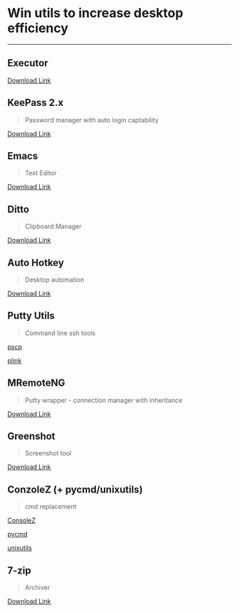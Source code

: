 # Win utils to increase desktop efficiency #

-------------------------------------------------------------------------------

## Executor ##
[Download Link](http://executor.dk/)

## KeePass 2.x ##
>Password manager with auto login captability

[Download Link](http://keepass.info/download.html)

## Emacs ##
>Text Editor

[Download Link](http://ftp.gnu.org/gnu/emacs/windows/)

## Ditto ##
>Clipboard Manager

[Download Link](http://ditto-cp.sourceforge.net/)

## Auto Hotkey ##
>Desktop automation

[Download Link](http://www.autohotkey.com/)

## Putty Utils ##
>Command line ssh tools

[pscp](http://the.earth.li/~sgtatham/putty/latest/x86/pscp.exe)

[plink](http://the.earth.li/~sgtatham/putty/latest/x86/plink.exe)

## MRemoteNG ##
>Putty wrapper - connection manager with inheritance

[Download Link](http://www.mremoteng.org/download)

## Greenshot ##
>Screenshot tool

[Download Link](https://github.com/greenshot/greenshot/releases/latest)

## ConzoleZ (+ pycmd/unixutils) ##
>cmd replacement

[ConsoleZ](https://github.com/cbucher/console/wiki/Downloads)

[pycmd](http://sourceforge.net/projects/pycmd/)

[unixutils](http://unxutils.sourceforge.net/)

## 7-zip ##
>Archiver

[Download Link](http://7-zip.org/)

